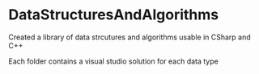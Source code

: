 # DataStructuresAndAlgorithms
Created a library of data strcutures and algorithms usable in CSharp and C++

Each folder contains a visual studio solution for each data type
